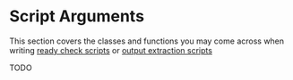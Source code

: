 # Script Arguments

This section covers the classes and functions you may come across when writing [ready check scripts](../../..//user-guide/ready-checks.md) or [output extraction scripts](../../../user-guide/extracting-outputs.md)

TODO